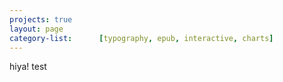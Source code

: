 ```yaml
---
projects: true
layout: page
category-list:      [typography, epub, interactive, charts]
---
```


hiya! test
